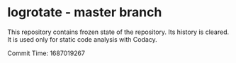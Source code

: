 # logrotate - master branch

This repository contains frozen state of the repository.
Its history is cleared. It is used only for static code
analysis with Codacy.

Commit Time: 1687019267